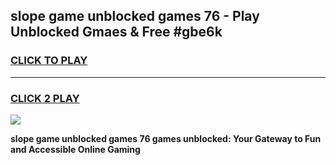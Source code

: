
## slope game unblocked games 76 - Play Unblocked Gmaes & Free #gbe6k
<h3>
<a href="https://news.freeplayer.one?title=slope_game_unblocked_games_76&ref=03M">CLICK TO PLAY</a></h3>
<hr>

<h3>
<a href="https://news.freeplayer.one?title=slope_game_unblocked_games_76&ref=03M">CLICK 2 PLAY</a>
  
</h3>

<a href="https://news.freeplayer.one?title=slope_game_unblocked_games_76&ref=03M"><img src="https://clearcache.store/games.png"></a>


**slope game unblocked games 76 games unblocked: Your Gateway to Fun and Accessible Online Gaming**
